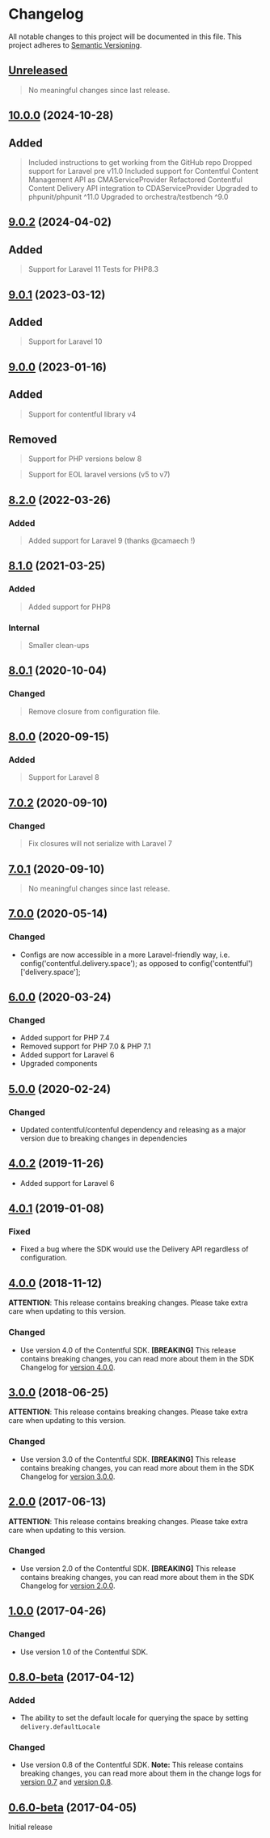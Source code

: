 # Changelog

All notable changes to this project will be documented in this file.
This project adheres to [Semantic Versioning](http://semver.org/).

## [Unreleased](https://github.com/contentful/contentful-laravel/compare/9.0.2...HEAD)

<!-- PENDING-CHANGES -->
> No meaningful changes since last release.
<!-- /PENDING-CHANGES -->

## [10.0.0](https://github.com/presentcompany/contentful-laravel/tree/10.0.0)  (2024-10-28)

## Added

> Included instructions to get working from the GitHub repo
> Dropped support for Laravel pre v11.0
> Included support for Contentful Content Management API as CMAServiceProvider
> Refactored Contentful Content Delivery API integration to CDAServiceProvider
> Upgraded to phpunit/phpunit ^11.0
> Upgraded to orchestra/testbench ^9.0

## [9.0.2](https://github.com/contentful/contentful-laravel/tree/9.0.2) (2024-04-02)

## Added

> Support for Laravel 11
> Tests for PHP8.3


## [9.0.1](https://github.com/contentful/contentful-laravel/tree/9.0.1) (2023-03-12)

## Added

> Support for Laravel 10

## [9.0.0](https://github.com/contentful/contentful-laravel/tree/9.0.0) (2023-01-16)

## Added

> Support for contentful library v4

## Removed

> Support for PHP versions below 8

> Support for EOL laravel versions (v5 to v7)

## [8.2.0](https://github.com/contentful/contentful-laravel/tree/8.2.0) (2022-03-26)

### Added

> Added support for Laravel 9 (thanks @camaech !)

## [8.1.0](https://github.com/contentful/contentful-laravel/tree/8.1.0) (2021-03-25)

### Added

> Added support for PHP8

### Internal

> Smaller clean-ups


## [8.0.1](https://github.com/contentful/contentful-laravel/tree/8.0.1) (2020-10-04)

### Changed

> Remove closure from configuration file.

## [8.0.0](https://github.com/contentful/contentful-laravel/tree/8.0.0) (2020-09-15)

### Added

> Support for Laravel 8

## [7.0.2](https://github.com/contentful/contentful-laravel/tree/7.0.2) (2020-09-10)

### Changed

> Fix closures will not serialize with Laravel 7

## [7.0.1](https://github.com/contentful/contentful-laravel/tree/7.0.1) (2020-09-10)

> No meaningful changes since last release.

## [7.0.0](https://github.com/contentful/contentful-laravel/tree/7.0.0) (2020-05-14)

### Changed

* Configs are now accessible in a more Laravel-friendly way, i.e. config('contentful.delivery.space'); as opposed to config('contentful')['delivery.space'];

## [6.0.0](https://github.com/contentful/contentful-laravel/tree/6.0.0) (2020-03-24)

### Changed

* Added support for PHP 7.4
* Removed support for PHP 7.0 & PHP 7.1
* Added support for Laravel 6
* Upgraded components

## [5.0.0](https://github.com/contentful/contentful-laravel/tree/5.0.0) (2020-02-24)

### Changed

* Updated contentful/contenful dependency and releasing as a major version due to breaking changes in dependencies

## [4.0.2](https://github.com/contentful/contentful-laravel/tree/4.0.2) (2019-11-26)

* Added support for Laravel 6

## [4.0.1](https://github.com/contentful/contentful-laravel/tree/4.0.1) (2019-01-08)

### Fixed
* Fixed a bug where the SDK would use the Delivery API regardless of configuration.

## [4.0.0](https://github.com/contentful/contentful-laravel/tree/4.0.0) (2018-11-12)

**ATTENTION**: This release contains breaking changes. Please take extra care when updating to this version.

### Changed
* Use version 4.0 of the Contentful SDK. **[BREAKING]** This release contains breaking changes, you can read more about them in the SDK Changelog for [version 4.0.0](https://github.com/contentful/contentful.php/releases/tag/4.0.0).

## [3.0.0](https://github.com/contentful/contentful-laravel/tree/3.0.0) (2018-06-25)

**ATTENTION**: This release contains breaking changes. Please take extra care when updating to this version.

### Changed
* Use version 3.0 of the Contentful SDK. **[BREAKING]** This release contains breaking changes, you can read more about them in the SDK Changelog for [version 3.0.0](https://github.com/contentful/contentful.php/releases/tag/3.0.0).

## [2.0.0](https://github.com/contentful/contentful-laravel/tree/2.0.0) (2017-06-13)

**ATTENTION**: This release contains breaking changes. Please take extra care when updating to this version.

### Changed
* Use version 2.0 of the Contentful SDK. **[BREAKING]** This release contains breaking changes, you can read more about them in the SDK Changelog for [version 2.0.0](https://github.com/contentful/contentful.php/releases/tag/2.0.0).

## [1.0.0](https://github.com/contentful/contentful-laravel/tree/1.0.0) (2017-04-26)

### Changed
* Use version 1.0 of the Contentful SDK.

## [0.8.0-beta](https://github.com/contentful/contentful-laravel/tree/0.8.0-beta) (2017-04-12)

### Added
* The ability to set the default locale for querying the space by setting `delivery.defaultLocale`

### Changed
* Use version 0.8 of the Contentful SDK. **Note:** This release contains breaking changes, you can read more about them
in the change logs for [version 0.7](https://github.com/contentful/contentful.php/releases/tag/0.7.0-beta) and [version 0.8](https://github.com/contentful/contentful.php/releases/tag/0.8.0-beta).

## [0.6.0-beta](https://github.com/contentful/contentful-laravel/tree/0.6.0-beta) (2017-04-05)

Initial release
